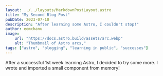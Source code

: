 ```yaml
---
layout: ../../layouts/MarkdownPostLayout.astro
title: "My Second Blog Post"
pubDate: 2023-07-10
description: "After learning some Astro, I couldn't stop!"
author: eomchanu
image:
    url: "https://docs.astro.build/assets/arc.webp"
    alt: "Thumbnail of Astro arcs,"
tags: ["astro", "blogging", "learning in public", "successes"]
---
```


After a successful 1st week learning Astro, I decided to try some more. I wrote and imported a small component from memory!